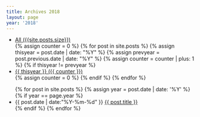 ```yaml
---
title: Archives 2018
layout: page
year: '2018'
---
```


<ul class="archive-years">
<li><a href="/archive/archives" title="archives" rel="{{ cat[1].size }}">All ({{site.posts.size}})</a></li>
  {% assign counter = 0 %}
  {% for post in site.posts %}
    {% assign thisyear = post.date | date: "%Y" %}
    {% assign prevyear = post.previous.date | date: "%Y" %}
    {% assign counter = counter | plus: 1 %}
    {% if thisyear != prevyear %}
        <li><a href="/archive/{{ post.date | date:"%Y" }}">{{ thisyear }} ({{ counter }})</a></li>
      {% assign counter = 0 %}
    {% endif %}
  {% endfor %}
</ul>

<ul>
{% for post in site.posts %}
    {% assign year = post.date | date: '%Y' %}
        {% if year == page.year %}
          <li class="listing-item">
          <time datetime="{{ post.date | date:"%Y-%m-%d" }}">{{ post.date | date:"%Y-%m-%d" }}</time>
          <a href="{{ post.url }}" title="{{ post.title }}">{{ post.title }}</a>
          </li>
    {% endif %}
{% endfor %}
</ul>
